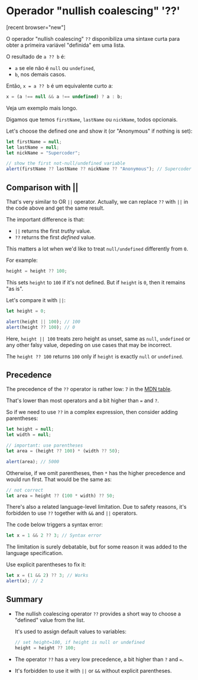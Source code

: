 # Operador "nullish coalescing" '??'

[recent browser="new"]

O operador "nullish coalescing" `??` disponibiliza uma sintaxe curta para obter a primeira variável "definida" em uma lista.

O resultado de `a ?? b` é:
- `a` se ele não é `null` ou `undefined`,
- `b`, nos demais casos.

Então, `x = a ?? b` é um equivalente curto a:

```js
x = (a !== null && a !== undefined) ? a : b;
```

Veja um exemplo mais longo.

Digamos que temos `firstName`, `lastName` ou `nickName`, todos opcionais.

Let's choose the defined one and show it (or "Anonymous" if nothing is set):

```js run
let firstName = null;
let lastName = null;
let nickName = "Supercoder";

// show the first not-null/undefined variable
alert(firstName ?? lastName ?? nickName ?? "Anonymous"); // Supercoder
```

## Comparison with ||

That's very similar to OR `||` operator. Actually, we can replace `??` with `||` in the code above and get the same result.

The important difference is that:
- `||` returns the first *truthy* value.
- `??` returns the first *defined* value.

This matters a lot when we'd like to treat `null/undefined` differently from `0`.

For example:

```js
height = height ?? 100;
```

This sets `height` to `100` if it's not defined. But if `height` is `0`, then it remains "as is".

Let's compare it with `||`:

```js run
let height = 0;

alert(height || 100); // 100
alert(height ?? 100); // 0
```

Here, `height || 100` treats zero height as unset, same as `null`, `undefined` or any other falsy value, depeding on use cases that may be incorrect.

The `height ?? 100` returns `100` only if `height` is exactly `null` or `undefined`.

## Precedence

The precedence of the `??` operator is rather low: `7` in the [MDN table](https://developer.mozilla.org/en-US/docs/Web/JavaScript/Reference/Operators/Operator_Precedence#Table).

That's lower than most operators and a bit higher than `=` and `?`.

So if we need to use `??` in a complex expression, then consider adding parentheses:

```js run
let height = null;
let width = null;

// important: use parentheses
let area = (height ?? 100) * (width ?? 50);

alert(area); // 5000
```

Otherwise, if we omit parentheses, then `*` has the higher precedence and would run first. That would be the same as:

```js
// not correct
let area = height ?? (100 * width) ?? 50;
```

There's also a related language-level limitation. Due to safety reasons, it's forbidden to use `??` together with `&&` and `||` operators.

The code below triggers a syntax error:

```js run
let x = 1 && 2 ?? 3; // Syntax error
```

The limitation is surely debatable, but for some reason it was added to the language specification.

Use explicit parentheses to fix it:

```js run
let x = (1 && 2) ?? 3; // Works
alert(x); // 2
```

## Summary

- The nullish coalescing operator `??` provides a short way to choose a "defined" value from the list.

    It's used to assign default values to variables:

    ```js
    // set height=100, if height is null or undefined
    height = height ?? 100;
    ```

- The operator `??` has a very low precedence, a bit higher than `?` and `=`.
- It's forbidden to use it with `||` or `&&` without explicit parentheses.
